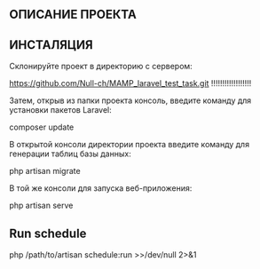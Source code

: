 ## ОПИСАНИЕ ПРОЕКТА

## ИНСТАЛЯЦИЯ
Склонируйте проект в директорию с сервером:

https://github.com/Null-ch/MAMP_laravel_test_task.git !!!!!!!!!!!!!!!!!!

Затем, открыв из папки проекта консоль, введите команду для установки пакетов Laravel:

composer update

В открытой консоли директории проекта введите команду для генерации таблиц базы данных:

php artisan migrate

В той же консоли для запуска веб-приложения:

php artisan serve

<!-- В новой консоли для запуска NodeJS и корректной работы введите команду:

npm install npm run dev -->

## Run schedule

php /path/to/artisan schedule:run >>/dev/null 2>&1